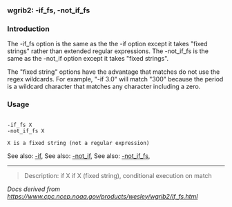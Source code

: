 
### wgrib2: -if\_fs, -not\_if\_fs



### Introduction



The -if\_fs option is the same as the 
the -if option except it takes "fixed strings"
rather than extended regular expressions. The 
-not\_if\_fs is the same as the -not\_if option 
except it takes "fixed strings".

 The "fixed string" options have the advantage that matches do not use the
regex wildcards. For example, "-if 3.0" will match "300" because the period is
a wildcard character that matches any character including a zero. 


### Usage




```

-if_fs X
-not_if_fs X

X is a fixed string (not a regular expression)

```


See also: [-if](./if.html), 
See also: [-not\_if](./not_if.html), 
See also: [-not\_if\_fs](./not_if_fs.html), 










----

>Description: if    X      if X (fixed string), conditional execution on match

_Docs derived from <https://www.cpc.ncep.noaa.gov/products/wesley/wgrib2/if_fs.html>_